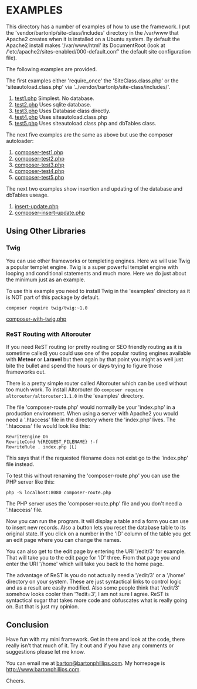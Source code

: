 # EXAMPLES

This directory has a number of examples of how to use the framework. I put the 'vendor/bartonlp/site-class/includes' directory in the /var/www that Apache2 creates when it is installed on a Ubuntu system. By default the Apache2 install makes '/var/www/html' its DocumentRoot (look at /'etc/apache2/sites-enabled/000-default.conf' the default site configuration file).

The following examples are provided.

The first examples either 'require_once' the 'SiteClass.class.php' or the 'siteautoload.class.php' via '../vendor/bartonlp/site-class/includes/'.

1. <a href="test1.php">test1.php</a> Simplest. No database.
2. <a href="test2.php">test2.php</a> Uses sqlite database.
3. <a href="test3.php">test3.php</a> Uses Database class directly.
4. <a href="test4.php">test4.php</a> Uses siteautoload.class.php
5. <a href="test5.php">test5.php</a> Uses siteautoload.class.php and dbTables class.

The next five examples are the same as above but use the composer autoloader:

1. <a href="composer-test1.php">composer-test1.php</a>
2. <a href="composer-test2.php">composer-test2.php</a>
3. <a href="composer-test3.php">composer-test3.php</a>
4. <a href="composer-test4.php">composer-test4.php</a>
5. <a href="composer-test5.php">composer-test5.php</a>

The next two examples show insertion and updating of the database and dbTables useage.

1. <a href="insert-update.php">insert-update.php</a>
2. <a href="composer-insert-update.php">composer-insert-update.php</a>

## Using Other Libraries

### Twig

You can use other frameworks or templeting engines. Here we will use Twig a popular templet engine. Twig is a super powerful templet engine with looping and conditional statements and much more. Here we do just about the minimum just as an example.

To use this example you need to install Twig in the 'examples' directory as it is NOT part of this package by default.

```
composer require twig/twig:~1.0
```

<a href="composer-with-twig.php">composer-with-twig.php</a>

### ReST Routing with Altorouter

If you need ReST routing (or pretty routing or SEO friendly routing as it is sometime called) you could use one of the popular routing engines available with **Meteor** or **Laravel** but then again by that point you might as well just bite the bullet and spend the hours or days trying to figure those frameworks out.

There is a pretty simple router called Altorouter which can be used without too much work. To install Altorouter do ``` composer require altorouter/altorouter:1.1.0 ``` in the 'examples' directory.

The file 'composer-route.php' would normally be your 'index.php' in a production environment.  When using a server with Apache2 you would need a '.htaccess' file in the directory where the 'index.php' lives. The '.htaccess' file would look like this:

```
RewriteEngine On
RewriteCond %{REQUEST_FILENAME} !-f
RewriteRule . index.php [L]
```

This says that if the requested filename does not exist go to the 'index.php' file instead.

To test this without renaming the 'composer-route.php' you can use the PHP server like this:

```
php -S localhost:8080 composer-route.php
```

The PHP server uses the 'composer-route.php' file and you don't need a '.htaccess' file.

Now you can run the program. It will display a table and a form you can use to insert new records. Also a button lets you reset the database table to its original state. If you click on a number in the 'ID' column of the table you get an edit page where you can change the names.

You can also get to the edit page by entering the URI '/edit/3' for example. That will take you to the edit page for 'ID' three. From that page you and enter the URI '/home' which will take you back to the home page.

The advantage of ReST is you do not actually need a '/edit/3' or a '/home' directory on your system. These are just syntactical links to control logic and as a result are easily modified.  Also some people think that '/edit/3' somehow looks cooler then '?edit=3', I am not sure I agree. ReST is syntactical sugar that takes more code and obfuscates what is really going on.  But that is just my opinion.

## Conclusion

Have fun with my mini framework. Get in there and look at the code, there really isn't that much of it. Try it out and if you have any comments or suggestions please let me know. 

You can email me at <a href="mailto://barton@bartonphillips.com">barton@bartonphillips.com</a>. 
My homepage is http://www.bartonphillips.com.

Cheers.
